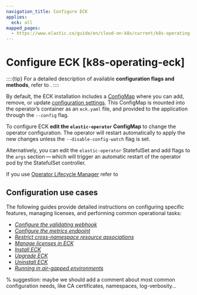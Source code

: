```yaml
---
navigation_title: Configure ECK
applies:
  eck: all
mapped_pages:
  - https://www.elastic.co/guide/en/cloud-on-k8s/current/k8s-operating-eck.html
---
```


# Configure ECK [k8s-operating-eck]

::::{tip}
For a detailed description of available **configuration flags and methods**, refer to [](./configure-eck.md).
::::

By default, the ECK installation includes a [ConfigMap](https://kubernetes.io/docs/concepts/configuration/configmap/) where you can add, remove, or update [configuration settings](./configure-eck.md). This ConfigMap is mounted into the operator’s container as an `eck.yaml` file, and provided to the application through the `--config` flag.

To configure ECK **edit the `elastic-operator` ConfigMap** to change the operator configuration. The operator will restart automatically to apply the new changes unless the `--disable-config-watch` flag is set.

Alternatively, you can edit the `elastic-operator` StatefulSet and add flags to the `args` section — which will trigger an automatic restart of the operator pod by the StatefulSet controller.

If you use [Operator Lifecycle Manager](https://github.com/operator-framework/operator-lifecycle-manager) refer to [](./configure-eck.md#k8s-operator-config-olm)

## Configuration use cases

The following guides provide detailed instructions on configuring specific features, managing licenses, and performing common operational tasks:

* [*Configure the validating webhook*](configure-validating-webhook.md)
* [*Configure the metrics endpoint*](../../monitor/orchestrators/eck-metrics-configuration.md)
* [*Restrict cross-namespace resource associations*](restrict-cross-namespace-resource-associations.md)
* [*Manage licenses in ECK*](../../license/manage-your-license-in-eck.md)
* [*Install ECK*](install.md)
* [*Upgrade ECK*](../../upgrade/orchestrator/upgrade-cloud-on-k8s.md)
* [*Uninstall ECK*](../../uninstall/uninstall-elastic-cloud-on-kubernetes.md)
* [*Running in air-gapped environments*](air-gapped-install.md)

% suggestion: maybe we should add a comment about most common configuration needs, like CA certificates, namespaces, log-verbosity...